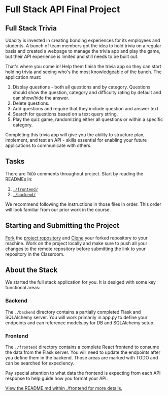 # Full Stack API Final Project

## Full Stack Trivia

Udacity is invested in creating bonding experiences for its employees and students. 
A bunch of team members got the idea to hold trivia on a regular basis and created a 
webpage to manage the trivia app and play the game, but their API experience is limited and still needs to be built out. 

That's where you come in! Help them finish the trivia app so they can start holding trivia
and seeing who's the most knowledgeable of the bunch. The application must:

1) Display questions - both all questions and by category.
   Questions should show the question, category and difficulty rating by default and can show/hide the answer. 
2) Delete questions.
3) Add questions and require that they include question and answer text.
4) Search for questions based on a text query string.
5) Play the quiz game, randomizing either all questions or within a specific category. 

Completing this trivia app will give you the ability to structure plan, implement,
and test an API - skills essential for enabling your future applications to communicate with others. 

## Tasks

There are `TODO` comments throughout project. Start by reading the READMEs in:

1. [`./frontend/`](./frontend/README.md)
2. [`./backend/`](./backend/README.md)

We recommend following the instructions in those files in order. This order will look familiar from our prior work in the course.

## Starting and Submitting the Project

[Fork](https://help.github.com/en/articles/fork-a-repo) the [project repository]() 
and [Clone](https://help.github.com/en/articles/cloning-a-repository) 
your forked repository to your machine. Work on the project locally 
and make sure to push all your changes to the remote repository before 
submitting the link to your repository in the Classroom. 

## About the Stack

We started the full stack application for you. It is desiged with some key functional areas:

### Backend

The `./backend` directory contains a partially completed Flask and SQLAlchemy server. You will work primarily in app.py to define your endpoints and can reference models.py for DB and SQLAlchemy setup. 

### Frontend

The `./frontend` directory contains a complete React frontend to consume the data from the Flask server. You will need to update the endpoints after you define them in the backend. Those areas are marked with TODO and can be searched for expediency. 

Pay special attention to what data the frontend is expecting from each API response to help guide how you format your API. 

[View the README.md within ./frontend for more details.](./frontend/README.md)
